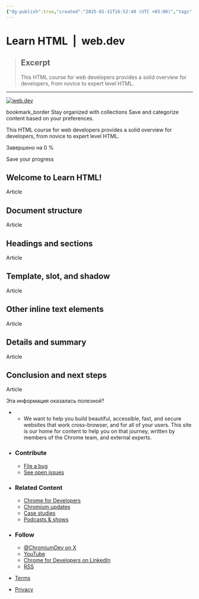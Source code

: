 ```yaml
---
{"dg-publish":true,"created":"2025-01-31T16:52:40 (UTC +03:00)","tags":null,"source":"https://web.dev/learn/html","author":null,"permalink":"/projects/extentions/learn-html-web-dev/","dgPassFrontmatter":true}
---
```



# Learn HTML  |  web.dev

> ## Excerpt
> This HTML course for web developers provides a solid overview for developers, from novice to expert level HTML.

---
 [![web.dev](https://www.gstatic.com/devrel-devsite/prod/v0f39da1ecc369fa6a1c816bfa5d8f549228499e733c9bd8becc473543aa6caa2/web/images/lockup.svg)](https://web.dev/)

bookmark\_border Stay organized with collections Save and categorize content based on your preferences.

This HTML course for web developers provides a solid overview for developers, from novice to expert level HTML.  

Завершено на 0 %

Save your progress

## Welcome to Learn HTML!

Article

## Document structure

Article

## Headings and sections

Article

## Template, slot, and shadow

Article

## Other inline text elements

Article

## Details and summary

Article

## Conclusion and next steps

Article

Эта информация оказалась полезной?

-   -   We want to help you build beautiful, accessible, fast, and secure websites that work cross-browser, and for all of your users. This site is our home for content to help you on that journey, written by members of the Chrome team, and external experts.
        
-   ### Contribute
    
    -   [File a bug](https://issuetracker.google.com/issues/new?component=1400680&template=1857359)
    -   [See open issues](https://issuetracker.google.com/issues?q=status:open%20componentid:1400680&s=created_time:desc)
-   ### Related Content
    
    -   [Chrome for Developers](https://developer.chrome.com/)
    -   [Chromium updates](https://blog.chromium.org/)
    -   [Case studies](https://web.dev/case-studies)
    -   [Podcasts & shows](https://web.dev/shows)
-   ### Follow
    
    -   [@ChromiumDev on X](https://twitter.com/ChromiumDev)
    -   [YouTube](https://www.youtube.com/user/ChromeDevelopers)
    -   [Chrome for Developers on LinkedIn](https://www.linkedin.com/showcase/chrome-for-developers)
    -   [RSS](https://web.dev/static/blog/feed.xml)

-   [Terms](https://policies.google.com/terms)
-   [Privacy](https://policies.google.com/privacy)
